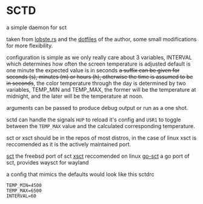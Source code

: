 # SCTD

a simple daemon for sct


taken from [lobste.rs](https://lobste.rs/s/stlowv/sctd_minimal_daemon_for_sct) 
 and the [dotfiles](https://github.com/qbit/dotfiles/blob/master/bin/sctd) of
 the author, some small modifications for more flexibility.



configuration is simple as we only really care about 3 variables, INTERVAL which
 determines how often the screen temperature is adjusted default is one minute
 the expected value is in seconds ~~a suffix can be given for seconds (s),
 minutes (m) or hours (h), otherwise the time is assumed to be in seconds~~,
 the color temperature through the day is determined by two variables, TEMP_MIN
 and TEMP_MAX, the former will be the temperature at midnight, and the later
 will be the temperature at noon.

arguments can be passed to produce debug output or run as a one shot.

sctd can handle the signals `HUP` to reload it's config and `USR1` to toggle
between the `TEMP_MAX` value and the calculated corresponding temperature.

sct or xsct should be in the repos of most distros, in the case of linux xsct
 is reccomended as it is the actively maintained port.

[sct](https://github.com/0mp/sct) the freebsd port of sct
[xsct](https://github.com/faf0/sct) reccomended on linux
[go-sct](https://github.com/d4l3k/go-sct) a go port of sct, provides waysct for wayland

a config that mimics the defaults would look like this
sctdrc
```
TEMP_MIN=4500
TEMP_MAX=6500
INTERVAL=60
```
